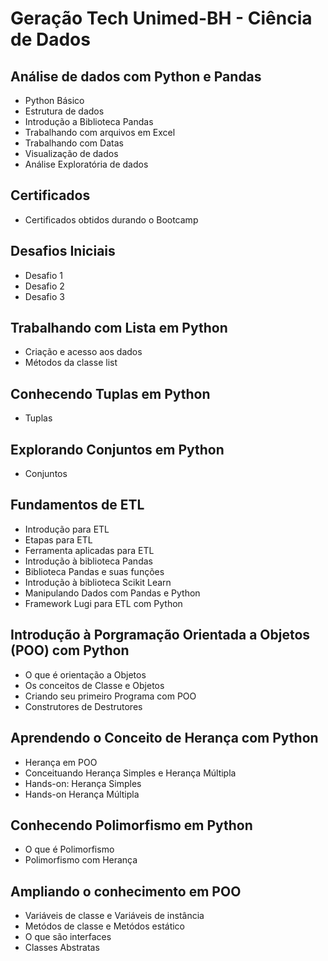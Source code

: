 # Geração Tech Unimed-BH - Ciência de Dados

## **Análise de dados com Python e Pandas**
 - Python Básico
 - Estrutura de dados
 - Introdução a Biblioteca Pandas
 - Trabalhando com arquivos em Excel
 - Trabalhando com Datas
 - Visualização de dados
 - Análise Exploratória de dados

## **Certificados**
 - Certificados obtidos durando o Bootcamp
 
## **Desafios Iniciais**
 - Desafio 1
 - Desafio 2
 - Desafio 3

## **Trabalhando com Lista em Python**
 - Criação e acesso aos dados
 - Métodos da classe list

## **Conhecendo Tuplas em Python**
 - Tuplas
 
## **Explorando Conjuntos em Python**
 - Conjuntos
 
## **Fundamentos de ETL**
 - Introdução para ETL
 - Etapas para ETL
 - Ferramenta aplicadas para ETL
 - Introdução à biblioteca Pandas
 - Biblioteca Pandas e suas funções
 - Introdução à biblioteca Scikit Learn
 - Manipulando Dados com Pandas e Python
 - Framework Lugi para ETL com Python

## **Introdução à Porgramação Orientada a Objetos (POO) com Python**
 - O que é orientação a Objetos
 - Os conceitos de Classe e Objetos
 - Criando seu primeiro Programa com POO
 - Construtores de Destrutores

## **Aprendendo o Conceito de Herança com Python**
 - Herança em POO
 - Conceituando Herança Simples e Herança Múltipla
 - Hands-on: Herança Simples
 - Hands-on Herança Múltipla

## Conhecendo Polimorfismo em Python
 - O que é Polimorfismo
 - Polimorfismo com Herança

## Ampliando o conhecimento em POO
 - Variáveis de classe e Variáveis de instância
 - Metódos de classe e Metódos estático
 - O que são interfaces
 - Classes Abstratas


